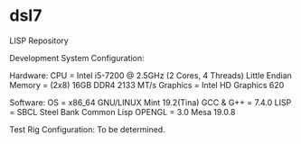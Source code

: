 # dsI7
LISP Repository

Development System Configuration:

Hardware:
CPU      = Intel i5-7200 @ 2.5GHz (2 Cores, 4 Threads) Little Endian
Memory   = (2x8) 16GB DDR4 2133 MT/s
Graphics = Intel HD Graphics 620

Software:
OS        = x86_64 GNU/LINUX Mint 19.2(Tina)
GCC & G++ = 7.4.0
LISP      = SBCL Steel Bank Common Lisp
OPENGL    = 3.0 Mesa 19.0.8

Test Rig Configuration:
To be determined.

